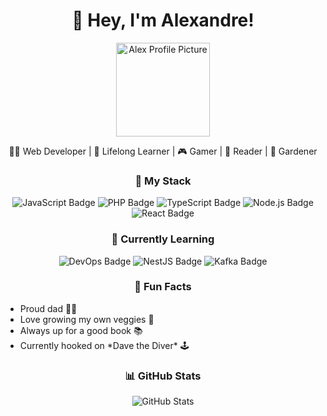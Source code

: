 <h1 align="center">👋 Hey, I'm Alexandre!</h1>

<p align="center">
  <img src="https://github.com/axyor.png" alt="Alex Profile Picture" width="150" height="150"> 
</p>

<p align="center">
  👨‍💻 Web Developer | 🌱 Lifelong Learner | 🎮 Gamer | 📖 Reader | 🌿 Gardener
</p>

<h3 align="center">🚀 My Stack</h3>

<p align="center">
  <img src="https://img.shields.io/badge/JavaScript-F7DF1E?style=for-the-badge&logo=javascript&logoColor=black" alt="JavaScript Badge">
  <img src="https://img.shields.io/badge/PHP-777BB4?style=for-the-badge&logo=php&logoColor=white" alt="PHP Badge">
  <img src="https://img.shields.io/badge/TypeScript-007ACC?style=for-the-badge&logo=typescript&logoColor=white" alt="TypeScript Badge">
  <img src="https://img.shields.io/badge/Node.js-43853D?style=for-the-badge&logo=node.js&logoColor=white" alt="Node.js Badge">
  <img src="https://img.shields.io/badge/React-20232A?style=for-the-badge&logo=react&logoColor=61DAFB" alt="React Badge">
</p>

<h3 align="center">🌱 Currently Learning</h3>

<p align="center">
  <img src="https://img.shields.io/badge/DevOps-000?style=for-the-badge&logo=devops" alt="DevOps Badge">
  <img src="https://img.shields.io/badge/NestJS-E0234E?style=for-the-badge&logo=nestjs" alt="NestJS Badge">
  <img src="https://img.shields.io/badge/Kafka-000?style=for-the-badge&logo=apachekafka" alt="Kafka Badge">
</p>

<h3 align="center">🤔 Fun Facts</h3>

<ul>
  <li>Proud dad 👨‍👧</li>
  <li>Love growing my own veggies 🍅</li>
  <li>Always up for a good book 📚</li>
  <li>Currently hooked on *Dave the Diver* 🕹️</li>
</ul>

<h3 align="center">📊 GitHub Stats</h3>

<p align="center">
  <img src="https://github-readme-stats.vercel.app/api?username=axyor&show_icons=true&theme=radical" alt="GitHub Stats">
</p>
